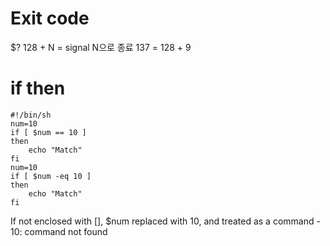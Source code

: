 # Exit code
$?
128 + N = signal N으로 종료
137 = 128 + 9

# if then
```shell
#!/bin/sh
num=10
if [ $num == 10 ]
then
    echo "Match"
fi
num=10
if [ $num -eq 10 ]
then
    echo "Match"
fi
```
If not enclosed with [], $num replaced with 10, and treated as a command - 10: command not found 
